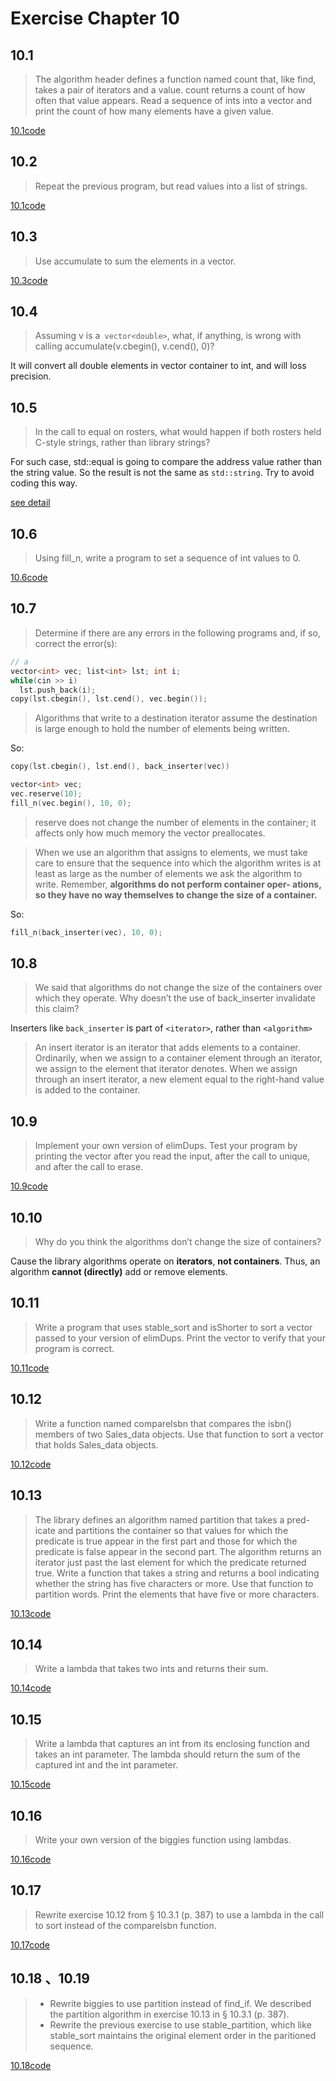 # Exercise Chapter 10

## 10.1

> The algorithm header defines a function named count that, like find, takes a pair of iterators and a value. count returns a count of how often that value appears. Read a sequence of ints into a vector and print the count of how many elements have a given value.

[10.1code](./exercise10_1.cpp)

## 10.2

> Repeat the previous program, but read values into a list of strings.

[10.1code](./exercise10_1.cpp)

## 10.3

> Use accumulate to sum the elements in a vector<int>.

[10.3code](./exercise10_3.cpp)

## 10.4

> Assuming v is a` vector<double>`, what, if anything, is wrong with calling accumulate(v.cbegin(), v.cend(), 0)?

It will convert all double elements in vector container to int, and will loss precision.

## 10.5

> In the call to equal on rosters, what would happen if both rosters held C-style strings, rather than library strings?

For such case, std::equal is going to compare the address value rather than the string value. So the result is not the same as `std::string`. Try to avoid coding this way.

[see detail](https://github.com/Mooophy/Cpp-Primer/issues/227)

## 10.6

> Using fill_n, write a program to set a sequence of int values to 0.

[10.6code](./exercise10_6.cpp)

## 10.7

> Determine if there are any errors in the following programs and, if so, correct the error(s):

```c++
// a
vector<int> vec; list<int> lst; int i;
while(cin >> i)
  lst.push_back(i);
copy(lst.cbegin(), lst.cend(), vec.begin());
```

>  Algorithms that write to a destination iterator assume the destination is large enough to hold the number of elements being written.

So:

```c++
copy(lst.cbegin(), lst.end(), back_inserter(vec))
```

```c++
vector<int> vec;
vec.reserve(10);
fill_n(vec.begin(), 10, 0);
```

> reserve does not change the number of elements in the container; it affects only how much memory the vector preallocates.

> When we use an algorithm that assigns to elements, we must take care to ensure that the sequence into which the algorithm writes is at least as large as the number of elements we ask the algorithm to write. Remember, **algorithms do not perform container oper- ations, so they have no way themselves to change the size of a container.**

So:

```c++
fill_n(back_inserter(vec), 10, 0);
```

## 10.8

> We said that algorithms do not change the size of the containers over which they operate. Why doesn’t the use of back_inserter invalidate this claim?

Inserters like `back_inserter` is part of `<iterator>`, rather than `<algorithm>`

> An insert iterator is an iterator that adds elements to a container. Ordinarily, when we assign to a container element through an iterator, we assign to the element that iterator denotes. When we assign through an insert iterator, a new element equal to the right-hand value is added to the container.

## 10.9

> Implement your own version of elimDups. Test your program by printing the vector after you read the input, after the call to unique, and after the call to erase.

[10.9code](./exercise10_9.cpp)

## 10.10

> Why do you think the algorithms don’t change the size of containers?

Cause the library algorithms operate on **iterators**, **not containers**. Thus, an algorithm **cannot (directly)** add or remove elements.

## 10.11

> Write a program that uses stable_sort and isShorter to sort a vector passed to your version of elimDups. Print the vector to verify that your program is correct.

[10.11code](./exercise10_11.cpp)

## 10.12

> Write a function named compareIsbn that compares the isbn() members of two Sales_data objects. Use that function to sort a vector that holds Sales_data objects.

[10.12code](./exercise10_12.cpp)

## 10.13

> The library defines an algorithm named partition that takes a pred- icate and partitions the container so that values for which the predicate is true appear in the first part and those for which the predicate is false appear in the second part. The algorithm returns an iterator just past the last element for which the predicate returned true. Write a function that takes a string and returns a bool indicating whether the string has five characters or more. Use that function to partition words. Print the elements that have five or more characters.

[10.13code](./exercise10_13.cpp)

## 10.14

> Write a lambda that takes two ints and returns their sum.

[10.14code](./exercise10_14.cpp)

## 10.15

>  Write a lambda that captures an int from its enclosing function and takes an int parameter. The lambda should return the sum of the captured int and the int parameter.

[10.15code](./exercise10_15.cpp)

## 10.16

> Write your own version of the biggies function using lambdas.

[10.16code](./exercise10_16.cpp)

## 10.17

> Rewrite exercise 10.12 from § 10.3.1 (p. 387) to use a lambda in the call to sort instead of the compareIsbn function.

[10.17code](./exercise10_17.cpp)

## 10.18 、10.19

> - Rewrite biggies to use partition instead of find_if. We described the partition algorithm in exercise 10.13 in § 10.3.1 (p. 387).
> - Rewrite the previous exercise to use stable_partition, which like stable_sort maintains the original element order in the paritioned sequence.

[10.18code](./exercise10_18.cpp)

